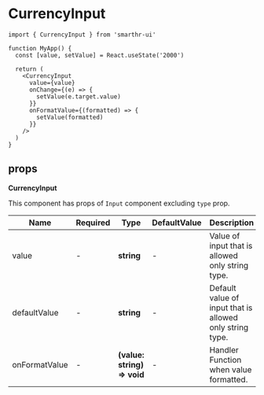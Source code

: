# CurrencyInput

```tsx
import { CurrencyInput } from 'smarthr-ui'

function MyApp() {
  const [value, setValue] = React.useState('2000')

  return (
    <CurrencyInput
      value={value}
      onChange={(e) => {
        setValue(e.target.value)
      }}
      onFormatValue={(formatted) => {
        setValue(formatted)
      }}
    />
  )
}
```

## props

**CurrencyInput**

This component has props of `Input` component excluding `type` prop.

| Name          | Required | Type                        | DefaultValue | Description                                              |
| ------------- | -------- | --------------------------- | ------------ | -------------------------------------------------------- |
| value         | -        | **string**                  | -            | Value of input that is allowed only string type.         |
| defaultValue  | -        | **string**                  | -            | Default value of input that is allowed only string type. |
| onFormatValue | -        | **(value: string) => void** | -            | Handler Function when value formatted.                   |
